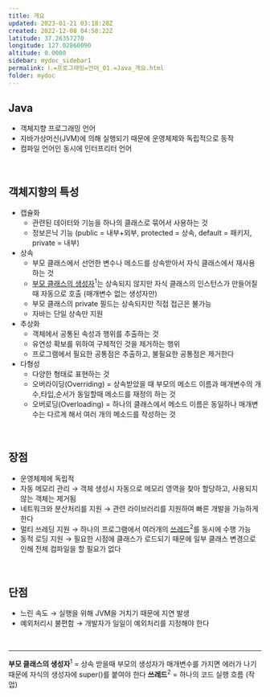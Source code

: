 ```yaml
---
title: 개요
updated: 2023-01-21 03:18:28Z
created: 2022-12-08 04:58:22Z
latitude: 37.26357270
longitude: 127.02860090
altitude: 0.0000
sidebar: mydoc_sidebar1
permalink: Ⅰ.=프로그래밍=언어_01.=Java_개요.html
folder: mydoc
---
```


## Java
- 객체지향 프로그래밍 언어
- 자바가상머신(JVM)에 의해 실행되기 때문에 운영체제와 독립적으로 동작
- 컴파일 언어인 동시에 인터프리터 언어
<br>

## 객체지향의 특성
- 캡슐화
  - 관련된 데이터와 기능을 하나의 클래스로 묶어서 사용하는 것
  - 정보은닉 기능 (public = 내부+외부, protected = 상속, default = 패키지, private = 내부)
- 상속
  - 부모 클래스에서 선언한 변수나 메소드를 상속받아서 자식 클래스에서 재사용 하는 것
  - <ins>부모 클래스의 생성자</ins><sup>1</sup>는 상속되지 않지만 자식 클래스의 인스턴스가 만들어질때 자동으로 호출 (매개변수 없는 생성자만)
  - 부모 클래스의 private 필드는 상속되지만 직접 접근은 불가능 
  - 자바는 단일 상속만 지원
- 추상화
  - 객체에서 공통된 속성과 행위를 추출하는 것
  - 유연성 확보를 위하여 구체적인 것을 제거하는 행위
  - 프로그램에서 필요한 공통점은 추출하고, 불필요한 공통점은 제거한다
- 다형성
  - 다양한 형태로 표현하는 것
  - 오버라이딩(Overriding) = 상속받았을 때 부모의 메소드 이름과 매개변수의 개수,타입,순서가 동일할때 메소드를 재정의 하는 것
  - 오버로딩(Overloading) = 하나의 클래스에서 메소드 이름은 동일하나 매개변수는 다르게 해서 여러 개의 메소드를 작성하는 것
<br>

## 장점
- 운영체제에 독립적
- 자동 메모리 관리
 → 객체 생성시 자동으로 메모리 영역을 찾아 할당하고, 사용되지 않는 객체는 제거됨
- 네트워크와 분산처리를 지원
 → 관련 라이브러리를 지원하여 빠른 개발을 가능하게 한다
- 멀티 쓰레딩 지원
 → 하나의 프로그램에서 여러개의 <ins>쓰레드</ins><sup>2</sup>를 동시에 수행 가능
- 동적 로딩 지원
 → 필요한 시점에 클래스가 로드되기 때문에 일부 클래스 변경으로 인해 전체 컴파일을 할 필요가 없다
<br>

## 단점
- 느린 속도
 → 실행을 위해 JVM을 거치기 때문에 지연 발생
- 예외처리시 불편함
 → 개발자가 일일이 예외처리를 지정해야 한다
<br>

---
**부모 클래스의 생성자**<sup>1</sup> = 상속 받을때 부모의 생성자가 매개변수를 가지면 에러가 나기때문에 자식의 생성자에 super()를 붙여야 한다
**쓰레드**<sup>2</sup> = 하나의 코드 실행 흐름 (작업)

